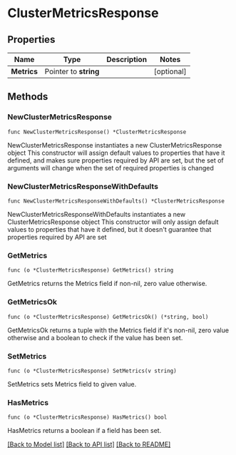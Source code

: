 # ClusterMetricsResponse

## Properties

Name | Type | Description | Notes
------------ | ------------- | ------------- | -------------
**Metrics** | Pointer to **string** |  | [optional] 

## Methods

### NewClusterMetricsResponse

`func NewClusterMetricsResponse() *ClusterMetricsResponse`

NewClusterMetricsResponse instantiates a new ClusterMetricsResponse object
This constructor will assign default values to properties that have it defined,
and makes sure properties required by API are set, but the set of arguments
will change when the set of required properties is changed

### NewClusterMetricsResponseWithDefaults

`func NewClusterMetricsResponseWithDefaults() *ClusterMetricsResponse`

NewClusterMetricsResponseWithDefaults instantiates a new ClusterMetricsResponse object
This constructor will only assign default values to properties that have it defined,
but it doesn't guarantee that properties required by API are set

### GetMetrics

`func (o *ClusterMetricsResponse) GetMetrics() string`

GetMetrics returns the Metrics field if non-nil, zero value otherwise.

### GetMetricsOk

`func (o *ClusterMetricsResponse) GetMetricsOk() (*string, bool)`

GetMetricsOk returns a tuple with the Metrics field if it's non-nil, zero value otherwise
and a boolean to check if the value has been set.

### SetMetrics

`func (o *ClusterMetricsResponse) SetMetrics(v string)`

SetMetrics sets Metrics field to given value.

### HasMetrics

`func (o *ClusterMetricsResponse) HasMetrics() bool`

HasMetrics returns a boolean if a field has been set.


[[Back to Model list]](../README.md#documentation-for-models) [[Back to API list]](../README.md#documentation-for-api-endpoints) [[Back to README]](../README.md)


